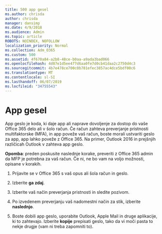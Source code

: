 ```yaml
---
title: 500 app gesel
ms.author: chrisda
author: chrisda
manager: dansimp
ms.date: 4/9/2018
ms.audience: Admin
ms.topic: article
ROBOTS: NOINDEX, NOFOLLOW
localization_priority: Normal
ms.collection: Adm_O365
ms.custom: 500
ms.assetid: 4f670a84-a2b8-48ce-b0aa-a9ada3bad066
ms.openlocfilehash: 4d87e1d5ee477d6aa0fe7d0cb41daa2c2750d4c3
ms.sourcegitcommit: 4b7e478ce700c0b781efec3857ac4dce5bdf00c6
ms.translationtype: MT
ms.contentlocale: sl-SI
ms.lasthandoff: 06/07/2019
ms.locfileid: "34755543"
---
```

# <a name="app-passwords"></a>App gesel

App geslo je koda, ki daje app ali naprave dovoljenje za dostop do vaše Office 365 delo ali v šolo račun. Če račun zahteva preverjanje pristnosti multifaktorske (MFA), in app poveže vaš račun, boste morali ustvariti geslo za app, app lahko poveže z Office 365. Na primer, Outlook 2016 in prejšnjih različicah Outlook v zahteva app geslo.

 **Opomba**: preden poskusite naslednje korake, preveriti z Office 365 admin da MFP je potrebna za vaš račun. Če ni, ne bo vam na voljo možnosti, opisane v korakih.

1. Prijavite se v Office 365 s vaš opus ali šola račun in geslo.

2. Izberite **ga zdaj**.

3. Izberite vaš način preverjanja pristnosti in sledite pozivom.

4. Po izvedenem preverjanju vaš nadomestni način za stik, izberite **naslednjo**.

5. Boste dobili app geslo, uporabite Outlook, Apple Mail in druge aplikacije, ki to zahtevajo. Izberite **kopije** prepisati geslo, tako da vi moči pasta to nekje drugje (vam ni treba zapomniti to).
